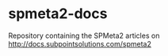 # spmeta2-docs
Repository containing the SPMeta2 articles on http://docs.subpointsolutions.com/spmeta2
